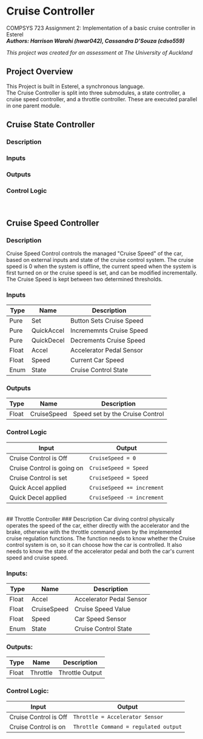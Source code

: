 # Cruise Controller
COMPSYS 723 Assignment 2: Implementation of a basic cruise controller in Esterel\
***Authors: Harrison Warahi (hwar042), Cassandra D'Souza (cdso559)***

*This project was created for an assessment at The University of Auckland*

## Project Overview
This Project is built in Esterel, a synchronous language.\
The Cruise Controller is split into three submodules, a state controller, a cruise speed controller, and a throttle controller. These are executed parallel in one parent module.

## Cruise State Controller
### Description
### Inputs
### Outputs 
### Control Logic
<br/>

## Cruise Speed Controller
### Description
Cruise Speed Control controls the managed "Cruise Speed" of the car, based on external inputs and state of the cruise control system. The cruise speed is 0 when the system is offline, the current speed when the system is first turned on or the cruise speed is set, and can be modified incrementally. The Cruise Speed is kept between two determined thresholds.

### Inputs
| Type| Name | Description|
| --- | --- | --- |
| Pure | Set | Button Sets Cruise Speed |
| Pure | QuickAccel | Incrememnts Cruise Speed |
| Pure | QuickDecel | Decrements Cruise Speed |
| Float | Accel | Accelerator Pedal Sensor |
| Float | Speed | Current Car Speed |
| Enum  | State | Cruise Control State |


### Outputs 
| Type| Name | Description|
| --- | --- | --- |
| Float | CruiseSpeed | Speed set by the Cruise Control |


### Control Logic
| Input| Output |
| --- | --- |
| Cruise Control is Off | `CruiseSpeed = 0` |
| Cruise Control is going on | `CruiseSpeed = Speed` |
| Cruise Control is set | `CruiseSpeed = Speed` |
| Quick Accel applied | `CruiseSpeed += increment` |
| Quick Decel applied | `CruiseSpeed -= increment` |
<br/>
## Throttle Controller
### Description
Car diving control physically operates the speed of the car, either directly with the accelerator and the brake, otherwise with the throttle command given by the implemented cruise regulation functions. The function needs to know whether the Cruise control system is on, so it can choose how the car is controlled. It also needs to know the state of the accelerator pedal and both the car's current speed and cruise speed.

### Inputs:
| Type| Name | Description|
| --- | --- | --- |
| Float | Accel | Accelerator Pedal Sensor |
| Float | CruiseSpeed | Cruise Speed Value |
| Float | Speed | Car Speed Sensor |
| Enum  | State | Cruise Control State |


### Outputs:
| Type| Name | Description|
| --- | --- | --- |
| Float | Throttle | Throttle Output |


### Control Logic:
| Input| Output |
| --- | --- |
| Cruise Control is Off | `Throttle = Accelerator Sensor` |
| Cruise Control is on | `Throttle Command = regulated output` |
